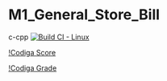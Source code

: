 # M1_General_Store_Bill


c-cpp [![Build CI - Linux](https://github.com/GuptaJuluri22/M1_General_Store_Bill/actions/workflows/c-cpp.yml/badge.svg)](https://github.com/GuptaJuluri22/M1_General_Store_Bill/actions/workflows/c-cpp.yml)

[!Codiga Score](https://api.codiga.io/project/32252/score/svg)

[!Codiga Grade](https://api.codiga.io/project/32252/status/svg)
